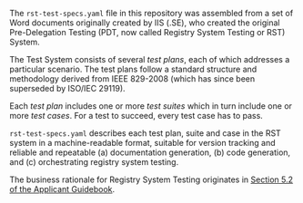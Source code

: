 The `rst-test-specs.yaml` file in this repository was assembled from a set of
Word documents originally created by IIS (.SE), who created the original
Pre-Delegation Testing (PDT, now called Registry System Testing or RST) System.

The Test System consists of several *test plans*, each of which addresses a
particular scenario. The test plans follow a standard structure and methodology
derived from IEEE 829-2008 (which has since been superseded by ISO/IEC 29119).

Each *test plan* includes one or more *test suites* which in turn include
one or more *test cases*. For a test to succeed, every test case has to pass.

`rst-test-specs.yaml` describes each test plan, suite and case in the RST system
in a machine-readable format, suitable for version tracking and reliable and
repeatable (a) documentation generation, (b) code generation, and (c)
orchestrating registry system testing.

The business rationale for Registry System Testing originates in [Section 5.2 of
the Applicant Guidebook](./AGB-5.2.md).

